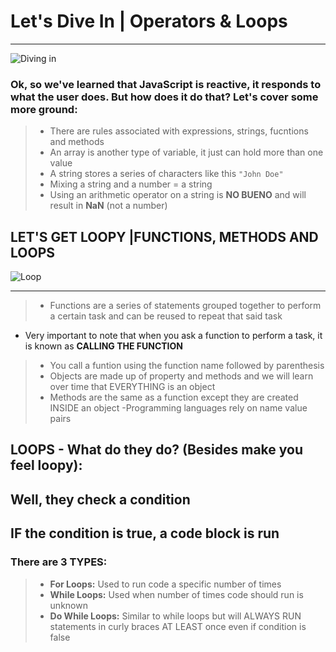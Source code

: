# Let's Dive In | Operators & Loops 
-----------
![Diving in](https://media.giphy.com/media/3orifgTrJnEHGtHx28/giphy.gif) 


### Ok, so we've learned that JavaScript is reactive, it responds to what the user does. But how does it do that? Let's cover some more ground:
>
> - There are rules associated with expressions, strings, fucntions and methods
> - An array is another type of variable, it just can hold more than one value 
> - A string stores a series of characters like this `"John Doe"`
> - Mixing a string and a number = a string
> - Using an arithmetic operator on a string is **NO BUENO** and will result in **NaN** (not a number)

## LET'S GET LOOPY |FUNCTIONS, METHODS AND LOOPS

![Loop](https://media.giphy.com/media/q00npPltMlwt2/giphy.gif)


--------------------------

> - Functions are a series of statements grouped together to perform a certain task and can be reused to repeat that said task
   * Very important to note that when you ask a function to perform a task, it is known as **CALLING THE FUNCTION** 
> - You call a funtion using the function name followed by parenthesis
> - Objects are made up of property and methods and we will learn over time that EVERYTHING is an object
> - Methods are the same as a function except they are created INSIDE an object
> -Programming languages rely on name value pairs

## LOOPS - What do they do? (Besides make you feel loopy): 
## Well, they check a condition
## IF the condition is true, a code block is run
### There are 3 TYPES:

> - **For Loops:** Used to run code a specific number of times
> - **While Loops:** Used when number of times code should run is unknown
> - **Do While Loops:** Similar to while loops but will ALWAYS RUN statements in curly braces AT LEAST once even if condition is false